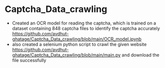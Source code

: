 # Captcha_Data_crawling

* Created an OCR model for reading the captcha, which is trained on a dataset containing 848 captcha files to identify the captcha accurately https://github.com/avdhut-ghatage/Captcha_Data_crawling/blob/main/OCR_model.ipynb
* also created a selenium python script to crawl the given website https://github.com/avdhut-ghatage/Captcha_Data_crawling/blob/main/main.py and download the file successfully

